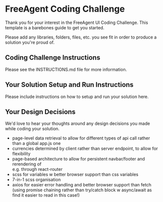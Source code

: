 # FreeAgent Coding Challenge

Thank you for your interest in the FreeAgent UI Coding Challenge. This template is a barebones guide to get you started.

Please add any libraries, folders, files, etc. you see fit in order to produce a solution you're proud of.

## Coding Challenge Instructions

Please see the INSTRUCTIONS.md file for more information.

## Your Solution Setup and Run Instructions

Please include instructions on how to setup and run your solution here.

## Your Design Decisions

We'd love to hear your thoughts around any design decisions you made while coding your solution.

- page-level data retrieval to allow for different types of api call rather than a global app.js one
- currencies determined by client rather than server endpoint, to allow for flexibility
- page-based architecture to allow for persistent navbar/footer and rerendering of <main> e.g. through react-router
- scss for variables w better browser support than css variables
- 7-in-1 scss organisation
- axios for easier error handling and better browser support than fetch (using promise chaining rather than try/catch block w async/await as find it easier to read in this case!)
